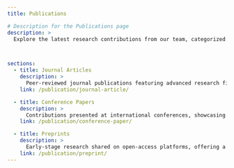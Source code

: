 ```yaml
---
title: Publications

# Description for the Publications page
description: >
  Explore the latest research contributions from our team, categorized into journal articles, conference papers, and preprints. Dive into groundbreaking research on topics like IoT, AI, Blockchain, and 6G.



sections:
  - title: Journal Articles
    description: >
      Peer-reviewed journal publications featuring advanced research findings in IoT, Federated Learning, and more.
    link: /publication/journal-article/

  - title: Conference Papers
    description: >
      Contributions presented at international conferences, showcasing innovative approaches in mobile computing, AI, and networking.
    link: /publication/conference-paper/

  - title: Preprints
    description: >
      Early-stage research shared on open-access platforms, offering a glimpse into the latest breakthroughs before formal publication.
    link: /publication/preprint/
---
```

